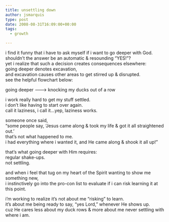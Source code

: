 ```yaml
---
title: unsettling down
author: jsmarquis
type: post
date: 2008-08-31T16:09:00+00:00
tags:
  - growth

---
```

i find it funny that i have to ask myself if i want to go deeper with God.  
shouldn&#8217;t the answer be an automatic & resounding &#8220;YES!&#8221;?  
yet i realize that such a decision creates consequences elsewhere:  
going deeper denotes excavation,  
and excavation causes other areas to get stirred up & disrupted.  
see the helpful flowchart below:

going deeper &#8212;&#8212;&#8212;> knocking my ducks out of a row

i work really hard to get my stuff settled.  
i don&#8217;t like having to start over again.  
call it laziness, i call it&#8230;yep, laziness works.

someone once said,  
&#8220;some people say, &#8216;Jesus came along & took my life & got it all straightened out.&#8217;  
that&#8217;s not what happened to me.  
i had everything where i wanted it, and He came along & shook it all up!&#8221;

that&#8217;s what going deeper with Him requires:  
regular shake-ups.  
not settling.

and when i feel that tug on my heart of the Spirit wanting to show me something new,  
i instinctively go into the pro-con list to evaluate if i can risk learning it at this point.

i&#8217;m working to realize it&#8217;s not about me &#8220;risking&#8221; to learn.  
it&#8217;s about me being ready to say, &#8220;yes Lord,&#8221; whenever He shows up.  
cuz He cares less about my duck rows & more about me never settling with where i am.